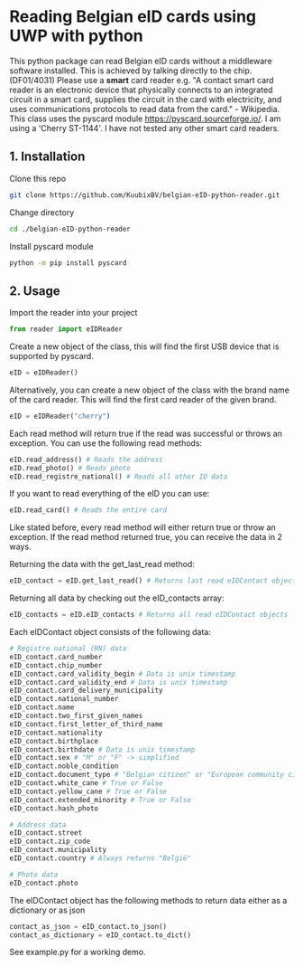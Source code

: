 # Reading Belgian eID cards using UWP with python

This python package can read Belgian eID cards without a middleware software installed. This is achieved by talking directly to the chip. (DF01/4031) Please use a **smart** card reader e.g. "A contact smart card reader is an electronic device that physically connects to an integrated circuit in a smart card, supplies the circuit in the card with electricity, and uses communications protocols to read data from the card." - Wikipedia. This class uses the pyscard module https://pyscard.sourceforge.io/. I am using a 'Cherry ST-1144'. I have not tested any other smart card readers.

## 1. Installation

Clone this repo
```bash
git clone https://github.com/KuubixBV/belgian-eID-python-reader.git
```

Change directory
```bash
cd ./belgian-eID-python-reader
```

Install pyscard module
```bash
python -m pip install pyscard 
```

## 2. Usage

Import the reader into your project

```python
from reader import eIDReader
```

Create a new object of the class, this will find the first USB device that is supported by pyscard.

```python
eID = eIDReader()
```

Alternatively, you can create a new object of the class with the brand name of the card reader. This will find the first card reader of the given brand.

```python
eID = eIDReader("cherry")
```

Each read method will return true if the read was successful or throws an exception. You can use the following read methods:

```python
eID.read_address() # Reads the address
eID.read_photo() # Reads photo
eID.read_registre_national() # Reads all other ID data
```

If you want to read everything of the eID you can use:

```python
eID.read_card() # Reads the entire card
```

Like stated before, every read method will either return true or throw an exception. If the read method returned true, you can receive the data in 2 ways.

Returning the data with the get_last_read method:

```python
eID_contact = eID.get_last_read() # Returns last read eIDContact object
```

Returning all data by checking out the eID_contacts array:

```python
eID_contacts = eID.eID_contacts # Returns all read eIDContact objects
```

Each eIDContact object consists of the following data:

```python
# Registre national (RN) data
eID_contact.card_number
eID_contact.chip_number
eID_contact.card_validity_begin # Data is unix timestamp
eID_contact.card_validity_end # Data is unix timestamp
eID_contact.card_delivery_municipality
eID_contact.national_number
eID_contact.name
eID_contact.two_first_given_names
eID_contact.first_letter_of_third_name
eID_contact.nationality
eID_contact.birthplace
eID_contact.birthdate # Data is unix timestamp
eID_contact.sex # "M" or "F" -> simplified
eID_contact.noble_condition
eID_contact.document_type # "Belgian citizen" or "European community citizen" or "None European community citizen" or "Bootstrap card" or "Abilitation/machtigings card"
eID_contact.white_cane # True or False
eID_contact.yellow_cane # True or False
eID_contact.extended_minority # True or False
eID_contact.hash_photo

# Address data
eID_contact.street
eID_contact.zip_code
eID_contact.municipality
eID_contact.country # Always returns "België"

# Photo data
eID_contact.photo
```

The eIDContact object has the following methods to return data either as a dictionary or as json

```python
contact_as_json = eID_contact.to_json()
contact_as_dictionary = eID_contact.to_dict()
```

See example.py for a working demo.
